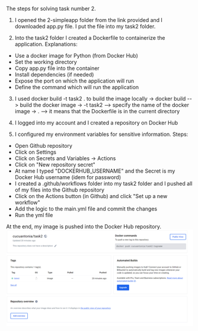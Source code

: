 The steps for solving task number 2. 

1. I opened the 2-simpleapp folder from the link provided and I downloaded app.py file. I put the file into my task2 folder.

2. Into the task2 folder I created a Dockerfile to containerize the application. 
Explanations:
- Use a docker image for Python (from Docker Hub)
- Set the working directory 
- Copy app.py file into the container
- Install dependencies (if needed)
- Expose the port on which the application will run 
- Define the command which will run the application

3. I used docker build -t task2 . to build the image locally
-> docker build --> build the docker image
-> -t task2     --> specify the name of the docker image 
-> .            --> it means that the Dockerfile is in the current directory

4. I logged into my account and I created a repository on Docker Hub

5. I configured my environment variables for sensitive information. Steps:
- Open Github repository
- Click on Settings
- Click on Secrets and Variables -> Actions
- Click on "New repository secret" 
- At name I typed "DOCKERHUB_USERNAME" and the Secret is my Docker Hub username 
  (idem for password)
- I created a .github/workflows folder into my task2 folder and I pushed all of my files into the Github repository
- Click on the Actions button (in Github) and click "Set up a new workflow"
- Add the logic to the main.yml file and commit the changes
- Run the yml file

At the end, my image is pushed into the Docker Hub repository.
![Final Result](/task2/Screenshots/final_task2.png)